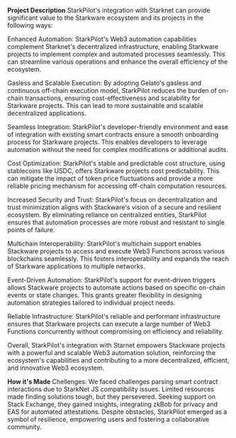 **Project Description**
StarkPilot's integration with Starknet can provide significant value to the Starkware ecosystem and its projects in the following ways:

Enhanced Automation: StarkPilot's Web3 automation capabilities complement Starknet's decentralized infrastructure, enabling Starkware projects to implement complex and automated processes seamlessly. This can streamline various operations and enhance the overall efficiency of the ecosystem.

Gasless and Scalable Execution: By adopting Gelato's gasless and continuous off-chain execution model, StarkPilot reduces the burden of on-chain transactions, ensuring cost-effectiveness and scalability for Starkware projects. This can lead to more sustainable and scalable decentralized applications.

Seamless Integration: StarkPilot's developer-friendly environment and ease of integration with existing smart contracts ensure a smooth onboarding process for Starkware projects. This enables developers to leverage automation without the need for complex modifications or additional audits.

Cost Optimization: StarkPilot's stable and predictable cost structure, using stablecoins like USDC, offers Starkware projects cost predictability. This can mitigate the impact of token price fluctuations and provide a more reliable pricing mechanism for accessing off-chain computation resources.

Increased Security and Trust: StarkPilot's focus on decentralization and trust minimization aligns with Stackware's vision of a secure and resilient ecosystem. By eliminating reliance on centralized entities, StarkPilot ensures that automation processes are more robust and resistant to single points of failure.

Multichain Interoperability: StarkPilot's multichain support enables Stackware projects to access and execute Web3 Functions across various blockchains seamlessly. This fosters interoperability and expands the reach of Starkware applications to multiple networks.

Event-Driven Automation: StarkPilot's support for event-driven triggers allows Stackware projects to automate actions based on specific on-chain events or state changes. This grants greater flexibility in designing automation strategies tailored to individual project needs.

Reliable Infrastructure: StarkPilot's reliable and performant infrastructure ensures that Starkware projects can execute a large number of Web3 Functions concurrently without compromising on efficiency and reliability.

Overall, StarkPilot's integration with Starnet empowers Stackware projects with a powerful and scalable Web3 automation solution, reinforcing the ecosystem's capabilities and contributing to a more decentralized, efficient, and innovative Web3 ecosystem.

**How it's Made**
Chellenges: We faced challenges parsing smart contract interactions due to StarkNet JS compatibility issues. Limited resources made finding solutions tough, but they persevered. Seeking support on Stack Exchange, they gained insights, integrating zkBob for privacy and EAS for automated attestations. Despite obstacles, StarkPilot emerged as a symbol of resilience, empowering users and fostering a collaborative community.
